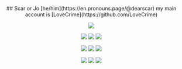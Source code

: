 <p align="center">
## Scar or Jo [he/him](https://en.pronouns.page/@dearscar) my main account is [LoveCrime](https://github.com/LoveCrime)

<p align="center">
<img src=https://files.catbox.moe/a7acsj.gif >
<p align="center" >
<img src=https://gifcity.carrd.co/assets/images/gallery25/6111d3c7.gif?v=26dffab5 > <img src=https://gifcity.carrd.co/assets/images/gallery23/ec474dc5.gif?v=26dffab5 > <img src=https://gifcity.carrd.co/assets/images/gallery25/5460b038.gif?v=26dffab5 >
<p align="center" >
<img src=https://gifcity.carrd.co/assets/images/gallery23/59b1f665.gif?v=26dffab5> <img src=https://gifcity.carrd.co/assets/images/gallery25/5dd57fae.gif?v=26dffab5 > <img src=https://gifcity.carrd.co/assets/images/gallery172/37d7d9bf.gif?v=26dffab5 >
<p align="center">
<img src=https://gifcity.carrd.co/assets/images/gallery246/8da0d2ae.png?v=26dffab5 > <img src=https://gifcity.carrd.co/assets/images/gallery236/d83050db.png?v=26dffab5> <img src=https://gifcity.carrd.co/assets/images/gallery59/3e8a7601.png?v=26dffab5>
